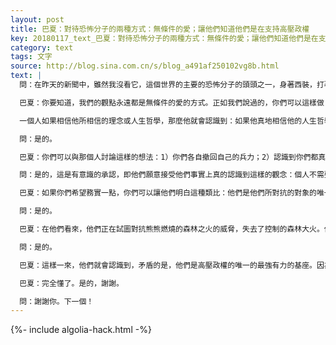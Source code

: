 ```yaml
---
layout: post
title: 巴夏：對待恐怖分子的兩種方式：無條件的愛；讓他們知道他們是在支持高壓政權
key: 20180117_text_巴夏：對待恐怖分子的兩種方式：無條件的愛；讓他們知道他們是在支持高壓政權
category: text
tags: 文字
source: http://blog.sina.com.cn/s/blog_a491af250102vg8b.html
text: |
  問：在昨天的新聞中，雖然我沒看它，這個世界的主要的恐怖分子的頭頭之一，身著西裝，打著領帶，在電視上非常平靜地說，他們正準備攻擊美國人，特別是在美國，然後攻擊歐洲。那麼，在你看來，應該以什麼樣的方式，什麼樣的建議方式，對待這樣的人？

  巴夏：你要知道，我們的觀點永遠都是無條件的愛的方式。正如我們說過的，你們可以這樣做：你們可以向他們說明，你們知道他們已經殺害了不少人，你們也殺害了不少人，並且你們雙方都發現殺人是很容易的。問那個人，問你們自己，你們是否有魄力去愛對方？這樣一來，讓你們自己認識到，僅僅是你們認為「你們天生就是軟弱無力的」這樣的信念，讓你們必須強迫其他人接受你們的主張。

  一個人如果相信他所相信的理念或人生哲學，那麼他就會認識到：如果他真地相信他的人生哲學，他就不需要強迫任何人接受那種哲學。因為他天生地知道，那種哲學是自持和不言而喻的。如果你發現，任何人或任何國家或任何群體發現他們必須強迫別人接受他們的人生哲學，那麼，他們自己顯然並不相信那種哲學。因為任何以那種方式相信某種理念的人（譯註：指真地相信自己的理念的人），非常清楚那種理念是不證自明的。這並不是幼稚。你懂了嗎？

  問：是的。

  巴夏：你們可以與那個人討論這樣的想法：1）你們各自撤回自己的兵力；2）認識到你們都真的非常強大，你們無需傷害任何人，就可以獲得任何你們渴望得到的東西。否則，你們就是在說，（你們是無力的，）你們的實相其實需要依靠其他人。你懂了嗎？

  問：是的，這是有意識的承認，即他們願意接受他們事實上真的認識到這樣的觀念：個人不需要遵循特定的⋯

  巴夏：如果你們希望務實一點，你們可以讓他們明白這種類比：他們是他們所對抗的對象的唯一的最強有力的支持。因為，如果他們感到自己被壓迫，然後以一種暴力的方式回敬所謂的壓迫者的話，那麼他們只會給所謂的壓迫者更多的理由來施加更多的壓迫。你懂了嗎？

  問：是的。

  巴夏：在他們看來，他們正在試圖對抗熊熊燃燒的森林之火的威脅，失去了控制的森林大火。但是實際上，他們是在向它投擲柴棍，讓它燃燒的更旺。你明白嗎？

  問：是的。

  巴夏：這樣一來，他們就會認識到，矛盾的是，他們是高壓政權的唯一的最強有力的基座。因為他們給了高壓政權一個加強控制的藉口。你懂了嗎？

  巴夏：完全懂了。是的，謝謝。

  問：謝謝你。下一個！
---
```


{%- include algolia-hack.html -%}
